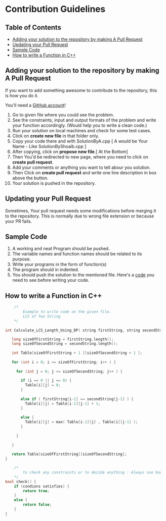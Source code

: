 # Contribution Guidelines

## Table of Contents
- [Adding your solution to the repository by making A Pull Request](#Adding-your-solution-to-the-repository-by-making-A-Pull-Request)
- [Updating your Pull Request](#updating-your-pull-request)
- [Sample Code](#Sample-Code)
- [How to write a Function in C++](#How-to-write-a-Function-in-C++)


## Adding your solution to the repository by making A Pull Request

If you want to add something awesome to contribute to the repository, this is how you do it.

You'll need a [GitHub account](https://github.com/join)!
1. Go to given file where you could see the problem.
2. See the constraints, input and output formats of the problem and write your function accordingly. (Would help you to write a clean code.)
3. Run your solution on local machines and check for some test cases.
4. Click on __create new file__ in that folder only.
5. Copy your code there and with SolutionByA.cpp [ A would be Your Name - Like SolutionByShoaib.cpp ]
6. After copying, click on __propose new file__.[ At the Bottom]
7. Then You'd be redirected to new page, where you need to click on __create pull request__.
8. Add your comments or anything you want to tell abour you solution.
9. Then Click on __create pull request__ and write one line description in box above the button.
10. Your solution is pushed in the repository. 

## Updating your Pull Request

Sometimes, Your pull request needs some modifications before merging it to the repository. This is normally due to wrong file extension or because your PR fails. 

## Sample Code
1. A working and neat Program should be pushed.
2. The variable names and function names should be related to its purpose.
3. Write your programs in the form of function(s)
4. The program should in indented.
5. You should push the solution to the mentioned file.
Here's a [code](./Sample%20Code) you need to see before writing your code.

## How to write a Function in C++

```cpp
    /*
        Example to write code on the given file.
        LCS of Two String
    */
    
int Calculate_LCS_Length_Using_DP( string firstString, string secondString )  { 

   long sizeOfFirstString = firstString.length();
   long sizeOfSecondString = secondString.length();
   
   int Table[sizeOfFirstString + 1 ][sizeOfSecondString + 1 ]; 
   
   for (int i = 0; i <= sizeOfFirstString; i++ ) { 
   
     for (int j = 0; j <= sizeOfSecondString; j++ ) { 
     
       if (i == 0 || j == 0) {
         Table[i][j] = 0; 
       }
       
       else if ( firstString[i-1] == secondString[j-1] ) {
         Table[i][j] = Table[i-1][j-1] + 1;
       }
   
       else {
         Table[i][j] = max( Table[i-1][j] , Table[i][j-1] ); 
       }
       
     } 
     
   } 
   
   return Table[sizeOfFirstString][sizeOfSecondString]; 
}

```


```cpp
    /*
        to check any constraints or to decide anything : Always use bool
    */
bool check() {
    if (condions satisfies) {
        return true;
    }
    else {
        return false;
    }
}
```
